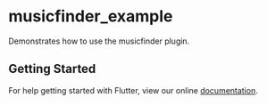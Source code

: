 # musicfinder_example

Demonstrates how to use the musicfinder plugin.

## Getting Started

For help getting started with Flutter, view our online
[documentation](https://flutter.io/).
